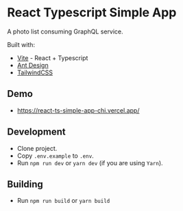 # React Typescript Simple App

A photo list consuming GraphQL service.

Built with:

- [Vite] - React + Typescript
- [Ant Design]
- [TailwindCSS]

## Demo

- https://react-ts-simple-app-chi.vercel.app/

## Development

- Clone project.
- Copy `.env.example` to `.env`.
- Run `npm run dev` or `yarn dev` (if you are using `Yarn`).

## Building

- Run `npm run build` or `yarn build`

[vite]: https://vitejs.org/
[ant design]: https://ant.design/
[tailwindcss]: https://tailwindcss.com/

